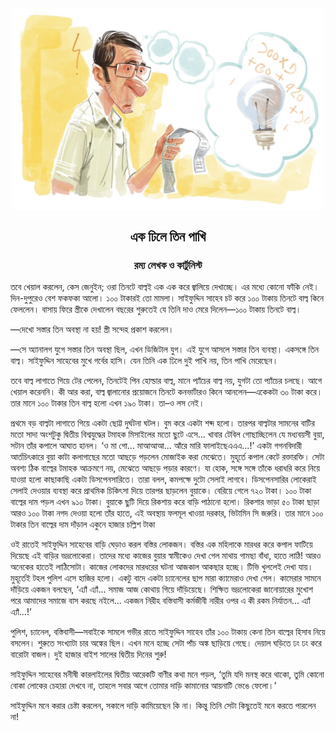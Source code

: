 <div align=center> <img align=center src='../images/prothomalo/এক-ঢিলে-তিন-পাখি@রম্য-লেখক-ও-কার্টুনিস্ট.jpg' width=500px >

<h2 align=center>এক ঢিলে তিন পাখি</h4><h3 align=center>রম্য লেখক ও কার্টুনিস্ট</h3>
</div>

তবে খেয়াল করলেন, কেস জেনুইন; ওরা তিনটে বাল্বই এক এক করে জ্বালিয়ে দেখাচ্ছে। এর মধ্যে কোনো ফাঁকি নেই। দিন-দুপুরেও বেশ ফকফকা আলো। ১০০ টাকারই তো মামলা। সাইফুদ্দিন সাহেব চট করে ১০০ টাকায় তিনটে বাল্ব কিনে ফেললেন। বাসায় ফিরে স্ত্রীকে দেখালেন বছরের শুরুতেই যে তিনি দাও মেরে দিলেন—১০০ টাকায় তিনটে বাল্ব।

—দেখো সস্তার তিন অবস্থা না হয়! স্ত্রী সন্দেহ প্রকাশ করলেন।

—সে অ্যানালগ যুগে সস্তার তিন অবস্থা ছিল, এখন ডিজিটাল যুগ। এই যুগে আসলে সস্তার তিন ব্যবস্থা। একসঙ্গে তিন বাল্ব। সাইফুদ্দিন সাহেবের মুখে গর্বের হাসি। যেন তিনি এক ঢিলে দুই পাখি নয়, তিন পাখি মেরেছেন।

তবে বাল্ব লাগাতে গিয়ে টের পেলেন, তিনটেই পিন হোল্ডার বাল্ব, মানে প্যাঁচের বাল্ব নয়, যুগটা তো প্যাঁচের চলছে। আগে খেয়াল করেননি। কী আর করা, বাল্ব জ্বালানোর প্রয়োজনে তিনটে কনভার্টারও কিনে আনলেন—একেকটা ৩০ টাকা করে। তার মানে ১০০ টাকার তিন বাল্ব হলো এখন ১৯০ টাকা। তা–ও লস নেই।

প্রথমে বড় বাল্বটা লাগাতে গিয়ে একটা ছোট্ট দুর্ঘটনা ঘটল। বুম করে একটা শব্দ হলো। তারপর বাল্বটার সামনের বাটির মতো সাদা অংশটুকু দ্বিতীয় বিশ্বযুদ্ধের টমাহক মিসাইলের মতো ছুটে এসে... খাবার টেবিল গোছাচ্ছিলেন যে মধ্যবয়সী বুয়া, সটান তাঁর কপালে আঘাত হানল। ‘ও মা গো... মাআআআ... আঁরে মারি ফালাইছেএএএ...!’ একটা গগনবিদারী আর্তচিৎকারে বুয়া কাটা কলাগাছের মতো আছড়ে পড়লেন মোজাইক করা মেঝেতে। মুহূর্তে কপাল কেটে রক্তারক্তি। সেটা অবশ্য ঠিক বাল্বের টমাহক আক্রমণে নয়, মেঝেতে আছড়ে পড়ার কারণে। যা হোক, সঙ্গে সঙ্গে তাঁকে ধরাধরি করে নিয়ে যাওয়া হলো কাছাকাছি একটা ডিসপেনসারিতে। তারা বলল, কমপক্ষে দুটো সেলাই লাগবে। ডিসপেনসারির লোকেরাই সেলাই দেওয়ার ব্যবস্থা করে প্রাথমিক চিকিৎসা দিয়ে তারপর ছাড়লেন বুয়াকে। বেরিয়ে গেলে ৭২০ টাকা। ১০০ টাকা বাল্বের দাম পড়ল এখন ৯১০ টাকা। বুয়াকে ছুটি দিয়ে রিকশায় করে বাড়ি পাঠানো হলো। রিকশার ভাড়া ৫০ টাকা ছাড়া আরও ১০০ টাকা নগদ দেওয়া হলো তাঁর হাতে, এই অবস্থায় ফলমূল খাওয়া দরকার, ভিটামিন সি জরুরি। তার মানে ১০০ টাকার তিন বাল্বের দাম দাঁড়াল একুনে হাজার চল্লিশ টাকা

ওই রাতেই সাইফুদ্দিন সাহেবের বাড়ি ঘেড়াও করল বস্তির লোকজন। বস্তির এক মহিলাকে মারধর করে কপাল ফাটিয়ে দিয়েছে এই বাড়ির ভদ্রলোকেরা। তাদের মধ্যে কাজের বুয়ার স্বামীকেও দেখা গেল মাথায় গামছা বাঁধা, হাতে লাঠি! আরও অনেকের হাতেই লাঠিসোটা। কাজের লোকদের মারধরের ঘটনা আজকাল আকছার হচ্ছে। টিভি খুললেই দেখা যায়। মুহূর্তেই টহল পুলিশ এসে হাজির হলো। একটু বাদে একটা চ্যানেলের ছাপ মারা ক্যামেরাও দেখা গেল। কামেরার সামনে দাঁড়িয়ে একজন বলছেন, ‘এ্যাঁ এ্যাঁ... সমাজ আজ কোথায় গিয়ে দাঁড়িয়েছে। শিক্ষিত ভদ্রলোকেরা জানোয়ারের মুখোশ পরে আমাদের সমাজে বাস করছে নইলে... একজন নিরীহ বস্তিবাসী কর্মজীবী নারীর ওপর এ কী রকম নির্যাতন... এ্যাঁ এ্যাঁ...!’

পুলিশ, চ্যানেল, বস্তিবাসী—সবাইকে সামলে গভীর রাতে সাইফুদ্দিন সাহেব তাঁর ১০০ টাকায় কেনা তিন বাল্বের হিসাব নিয়ে বসলেন। শুরুতে সংখ্যাটা চার অঙ্কের ছিল। এখন মনে হচ্ছে সেটা পাঁচ অঙ্ক ছাড়িয়ে গেছে। দেয়াল ঘড়িতে ঢং ঢং করে বারোটা বাজল। দুই হাজার বাইশ সালের দ্বিতীয় দিনের শুরু!

সাইফুদ্দিন সাহেবের মনীষী কারলাইলের দ্বিতীয় আরেকটি বাণীর কথা মনে পড়ল, ‘তুমি যদি মনস্থ করে থাকো, তুমি কোনো বোকা লোকের চেহারা দেখবে না, তাহলে সবার আগে তোমার দাড়ি কামানোর আয়নাটি ভেঙে ফেলো।’

সাইফুদ্দিন মনে করার চেষ্টা করলেন, সকালে দাড়ি কামিয়েছেন কি না। কিন্তু তিনি সেটা কিছুতেই মনে করতে পারলেন না!


